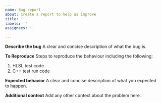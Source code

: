 ```yaml
---
name: Bug report
about: Create a report to help us improve
title: ''
labels: ''
assignees: ''

---
```


**Describe the bug**
A clear and concise description of what the bug is.

**To Reproduce**
Steps to reproduce the behaviour including the following:
1. HLSL test code
2. C++ test run code

**Expected behavior**
A clear and concise description of what you expected to happen.

**Additional context**
Add any other context about the problem here.
